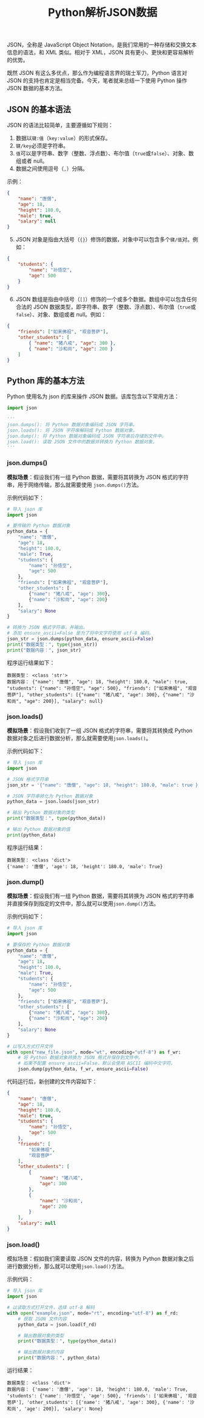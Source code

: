 ﻿---
title: Python解析JSON数据
tags: [Python, JSON]
---

JSON，全称是 JavaScript Object Notation，是我们常用的一种存储和交换文本信息的语法，和 XML 类似。相对于 XML，JSON 具有更小、更快和更容易解析的优势。

既然 JSON 有这么多优点，那么作为编程语言界的瑞士军刀，Python 语言对 JSON 的支持也肯定是相当完备。今天，笔者就来总结一下使用 Python 操作 JSON 数据的基本方法。



## JSON 的基本语法

JSON 的语法比较简单，主要遵循如下规则：

1. 数据以`键:值`（`key:value`）的形式保存。
2. `键/key`必须是字符串。
3. `值`可以是字符串、数字（整数、浮点数）、布尔值（`true`或`false`）、对象、数组或者 null。
4. 数据之间使用逗号（`,`）分隔。

示例：

```JSON
{
    "name": "唐僧",
    "age": 18,
    "height": 180.0,
    "male": true,
    "salary": null
}
```

5. JSON 对象是指由大括号（`{}`）修饰的数据，对象中可以包含多个`键/值`对。例如：

```JSON
{
    "students": {
        "name": "孙悟空",
        "age": 500
    }
}
```

6. JSON 数组是指由中括号（`[]`）修饰的一个或多个数据。数组中可以包含任何合法的 JSON 数据类型，即字符串、数字（整数、浮点数）、布尔值（`true`或`false`）、对象、数组或者 null。例如：

```json
{
	"friends": ["如来佛祖", "观音菩萨"],
    "other_students": [
        { "name": "猪八戒", "age": 300 },
        { "name": "沙和尚", "age": 200 }
    ]    
}
```



## Python 库的基本方法

Python 使用名为 json 的库来操作 JSON 数据。该库包含以下常用方法：

```python
import json

'''
json.dumps(): 将 Python 数据对象编码成 JSON 字符串。
json.loads(): 将 JSON 字符串解码成 Python 数据对象。
json.dump(): 将 Python 数据对象编码成 JSON 字符串后存储到文件中。
json.load(): 读取 JSON 文件中的数据并转换为 Python 数据对象。
'''

```

### json.dumps()

**模拟场景**：假设我们有一组 Python 数据，需要将其转换为 JSON 格式的字符串，用于网络传输，那么就需要使用 `json.dumps()`方法。

示例代码如下：

```python
# 导入 json 库
import json

# 要传输的 Python 数据对象
python_data = {
    "name": "唐僧",
    "age": 18,
    "height": 180.0,
    "male": True,
    "students": {
        "name": "孙悟空",
        "age": 500
    },
    "friends": ["如来佛祖", "观音菩萨"],
    "other_students": [
        {"name": "猪八戒", "age": 300},
        {"name": "沙和尚", "age": 200}
    ],
    "salary": None
}

# 转换为 JSON 格式字符串，并输出。
# 添加 ensure_ascii=False 是为了将中文字符使用 utf-8 编码。
json_str = json.dumps(python_data, ensure_ascii=False)
print("数据类型：", type(json_str))
print("数据内容：", json_str)
```

程序运行结果如下：

```text
数据类型： <class 'str'>
数据内容： {"name": "唐僧", "age": 18, "height": 180.0, "male": true, "students": {"name": "孙悟空", "age": 500}, "friends": ["如来佛祖", "观音菩萨"], "other_students": [{"name": "猪八戒", "age": 300}, {"name": "沙和尚", "age": 200}], "salary": null}
```



### json.loads()

**模拟场景**：假设我们收到了一组 JSON 格式的字符串，需要将其转换成 Python 数据对象之后进行数据分析，那么就需要使用`json.loads()`。

示例代码如下：

```python
# 导入 json 库
import json

# JSON 格式字符串
json_str = '{"name": "唐僧", "age": 18, "height": 180.0, "male": true }'

# JSON 字符串转化为 Python 数据对象
python_data = json.loads(json_str)

# 输出 Python 数据对象的类型
print("数据类型：", type(python_data))

# 输出 Python 数据对象的值
print(python_data)
```

程序运行结果：

```
数据类型： <class 'dict'>
{'name': '唐僧', 'age': 18, 'height': 180.0, 'male': True}
```



### json.dump()

**模拟场景**：假设我们有一组 Python 数据，需要将其转换为 JSON 格式的字符串并直接保存到指定的文件中，那么就可以使用`json.dump()`方法。

示例代码如下：

```python
# 导入 json 库
import json

# 要保存的 Python 数据对象
python_data = {
    "name": "唐僧",
    "age": 18,
    "height": 180.0,
    "male": True,
    "students": {
        "name": "孙悟空",
        "age": 500
    },
    "friends": ["如来佛祖", "观音菩萨"],
    "other_students": [
        {"name": "猪八戒", "age": 300},
        {"name": "沙和尚", "age": 200}
    ],
    "salary": None
}

# 以写入方式打开文件
with open("new_file.json", mode="wt", encoding="utf-8") as f_wr:
    # 将 Python 数据对象转换为 JSON 格式并保存到文件中。
    # 如果不配置 ensure_ascii=False，默认会使用 ASCII 编码中文字符。
    json.dump(python_data, f_wr, ensure_ascii=False)
```

代码运行后，新创建的文件内容如下：

```json
{
    "name": "唐僧",
    "age": 18,
    "height": 180.0,
    "male": true,
    "students": {
        "name": "孙悟空",
        "age": 500
    },
    "friends": [
        "如来佛祖",
        "观音菩萨"
    ],
    "other_students": [
        {
            "name": "猪八戒",
            "age": 300
        },
        {
            "name": "沙和尚",
            "age": 200
        }
    ],
    "salary": null
}
```



### json.load()

模拟场景：假如我们需要读取 JSON 文件的内容，转换为 Python 数据对象之后进行数据分析，那么就可以使用`json.load()`方法。

示例代码：

```python
# 导入 json 库
import json

# 以读取方式打开文件，选择 utf-8 解码
with open("example.json", mode="rt", encoding="utf-8") as f_rd:
    # 获取 JSON 文件内容
    python_data = json.load(f_rd)

    # 输出数据对象的类型
    print("数据类型：", type(python_data))

    # 输出数据对象的内容
    print("数据内容：", python_data)
```

运行结果：

```
数据类型： <class 'dict'>
数据内容： {'name': '唐僧', 'age': 18, 'height': 180.0, 'male': True, 'students': {'name': '孙悟空', 'age': 500}, 'friends': ['如来佛祖', '观音菩萨'], 'other_students': [{'name': '猪八戒', 'age': 300}, {'name': '沙和尚', 'age': 200}], 'salary': None}

```

